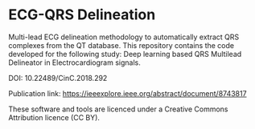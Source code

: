 # ECG-QRS Delineation
Multi-lead ECG delineation methodology to automatically extract QRS complexes from the QT database.
This repository contains the code developed for the following study: Deep learning based QRS Multilead Delineator in Electrocardiogram signals. 

DOI: 10.22489/CinC.2018.292

Publication link: https://ieeexplore.ieee.org/abstract/document/8743817

These software and tools are licenced under a Creative Commons Attribution licence (CC BY).
